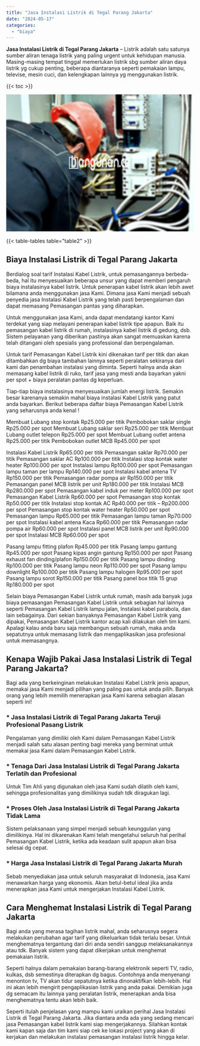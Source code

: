 ```yaml
---
title: "Jasa Instalasi Listrik di Tegal Parang Jakarta"
date: "2024-05-17"
categories: 
  - "biaya"
---
```


**Jasa Instalasi Listrik di Tegal Parang Jakarta** – Listrik adalah satu satunya sumber aliran tenaga listrik yang paling urgent untuk kehidupan manusia. Masing-masing tempat tinggal memerlukan listrik sbg sumber aliran daya listrik yg cukup penting, beberapa diantaranya seperti pemakaian lampu, televise, mesin cuci, dan kelengkapan lainnya yg menggunakan listrik.

{{< toc >}}

![Jasa Instalasi Listrik di Tegal Parang Jakarta](/images/instalasi-listrik-murah38.png)

{{< table-tables table="table2" >}}

## Biaya Instalasi Listrik di Tegal Parang Jakarta

Berdialog soal tarif Instalasi Kabel Listrik, untuk pemasangannya berbeda-beda, hal itu menyesuaikan beberapa unsur yang dapat memberi pengaruh biaya instalasinya kabel listrik. Untuk penerapan kabel listrik akan lebih awet bilamana anda menggunakan jasa Kami. Dimana jasa Kami menjadi sebuah penyedia jasa Instalasi Kabel Listrik yang telah pasti berpengalaman dan dapat memasang Pemasangan pantas yang diharapkan.

Untuk menggunakan jasa Kami, anda dapat mendatangi kantor Kami terdekat yang siap melayani penerapan kabel listrik tipe apapun. Baik itu pemasangan kabel listrik di rumah, instalasinya kabel listrik di gedung, dsb. Sistem pelayanan yang diberikan pastinya akan sangat memuaskan karena telah ditangani oleh spesialis yang professional dan berpengalaman.

Untuk tarif Pemasangan Kabel Listrik kini dikenakan tarif per titik dan akan ditambahkan dg biaya tambahan lainnya seperti peralatan sekiranya dari kami dan penambahan instalasi yang diminta. Seperti halnya anda akan memasang kabel listrik di ruko, tarif jasa yang mesti anda bayarkan yakni per spot + biaya peralatan pantas dg keperluan.

Tiap-tiap biaya instalasinya menyesuaikan jumlah energi listrik. Semakin besar karenanya semakin mahal biaya instalasi Kabel Listrik yang patut anda bayarkan. Berikut beberapa daftar biaya Pemasangan Kabel Listrik yang seharusnya anda kenal !

Membuat Lubang stop kontak Rp25.000 per titik Pembobokan saklar single Rp25.000 per spot Membuat Lubang saklar seri Rp25.000 per titik Membuat Lubang outlet telepon Rp25.000 per spot Membuat Lubang outlet antena Rp25.000 per titik Pembobokan outlet MCB Rp45.000 per spot

Instalasi Kabel Listrik Rp65.000 per titik Pemasangan saklar Rp70.000 per titik Pemasangan saklar AC Rp100.000 per titik Instalasi stop kontak water heater Rp100.000 per spot Instalasi lampu Rp100.000 per spot Pemasangan lampu taman per lampu Rp140.000 per spot Instalasi kabel antena TV Rp150.000 per titik Pemasangan radar pompa air Rp150.000 per titik Pemasangan panel MCB listrik per unit Rp180.000 per titik Instalasi MCB Rp280.000 per spot Pemasangan kabel induk per meter Rp100.000 per spot Pemasangan Kabel Listrik Rp60.000 per spot Pemasangan stop kontak Rp50.000 per titik Instalasi stop kontak AC Rp40.000 per titik – Rp200.000 per spot Pemasangan stop kontak water heater Rp50.000 per spot Pemasangan lampu Rp65.000 per titik Pemasangan lampu taman Rp70.000 per spot Instalasi kabel antena Kaca Rp60.000 per titik Pemasangan radar pompa air Rp60.000 per spot Instalasi panel MCB listrik per unit Rp90.000 per spot Instalasi MCB Rp60.000 per spot

Pasang lampu fitting plafon Rp45.000 per titik Pasang lampu gantung Rp45.000 per spot Pasang kipas angin gantung Rp150.000 per spot Pasang exhaust fan dinding/plafon Rp150.000 per titik Pasang lampu dinding Rp100.000 per titik Pasang lampu neon Rp110.000 per spot Pasang lampu downlight Rp100.000 per titik Pasang lampu halogen Rp95.000 per spot Pasang lampu sorot Rp150.000 per titik Pasang panel box titik 15 grup Rp180.000 per spot

Selain biaya Pemasangan Kabel Listrik untuk rumah, masih ada banyak juga biaya pemasangan Pemasangan Kabel Listrik untuk sebagian hal lainnya seperti Pemasangan Kabel Listrik lampu jalan, Instalasi kabel parabola, dan lain sebagainya. Dari sekian banyaknya Pemasangan Kabel Listrik yang dipakai, Pemasangan Kabel Listrik kantor acap kali dilakukan oleh tim kami. Apalagi kalau anda baru saja membangun sebuah rumah, maka anda sepatutnya untuk memasang listrik dan mengaplikasikan jasa profesional untuk memasangnya.

## Kenapa Wajib Pakai Jasa Instalasi Listrik di Tegal Parang Jakarta?

Bagi ada yang berkeinginan melakukan Instalasi Kabel Listrik jenis apapun, memakai jasa Kami menjadi pilihan yang paling pas untuk anda pilih. Banyak orang yang lebih memilih menerapkan jasa Kami karena sebagian alasan seperti ini!

### \* Jasa Instalasi Listrik di Tegal Parang Jakarta Teruji Profesional Pasang Listrik

Pengalaman yang dimiliki oleh Kami dalam Pemasangan Kabel Listrik menjadi salah satu alasan penting bagi mereka yang berminat untuk memakai jasa Kami dalam Pemasangan Kabel Listrik.

### \* Tenaga Dari Jasa Instalasi Listrik di Tegal Parang Jakarta Terlatih dan Profesional

Untuk Tim Ahli yang digunakan oleh jasa Kami sudah dilatih oleh kami, sehingga profesionalitas yang dimilikinya sudah tdk diragukan lagi.

### \* Proses Oleh Jasa Instalasi Listrik di Tegal Parang Jakarta Tidak Lama

Sistem pelaksanaan yang simpel menjadi sebuah keunggulan yang dimilikinya. Hal ini dikarenakan Kami telah mengetahui seluruh hal perihal Pemasangan Kabel Listrik, ketika ada keadaan sulit apapun akan bisa selesai dg cepat.

### \* Harga Jasa Instalasi Listrik di Tegal Parang Jakarta Murah

Sebab menyediakan jasa untuk seluruh masyarakat di Indonesia, jasa Kami menawarkan harga yang ekonomis. Akan betul-betul ideal jika anda menerapkan jasa Kami untuk mengerjakan Instalasi Kabel Listrik.

## Cara Menghemat Instalasi Listrik di Tegal Parang Jakarta


Bagi anda yang merasa tagihan listrik mahal, anda seharusnya segera melakukan perubahan agar tarif yang dikeluarkan tidak terlalu besar. Untuk menghematnya tergantung dari diri anda sendiri sanggup melaksanakannya atau tdk. Banyak sistem yang dapat dikerjakan untuk menghemat pemakaian listrik.

Seperti halnya dalam pemakaian barang-barang elektronik seperti TV, radio, kulkas, dsb semestinya diterapkan dg bagus. Contohnya anda menyenangi menonton tv, TV akan tidur sepatutnya ketika dinonaktifkan lebih-lebih. Hal ini akan lebih mengirit pengaplikasian listrik yang anda pakai. Demikian juga dg semacam itu lainnya yang peralatan listrik, menerapkan anda bisa menghematnya tentu akan lebih baik.

Seperti itulah penjelasan yang mampu kami uraikan perihal Jasa Instalasi Listrik di Tegal Parang Jakarta. Jika diantara anda ada yang sedang mencari jasa Pemasangan kabel listrik kami siap mengerjakannya. Silahkan kontak kami kapan saja dan tim kami siap cek ke lokasi project yang akan di kerjakan dan melakukan instalasi pemasangan instalasi listrik hingga kelar.
